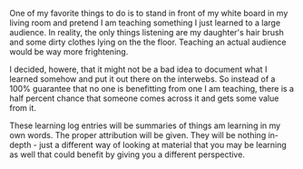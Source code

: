 One of my favorite things to do is to stand in front of my white board in my living room and pretend I am teaching something I just learned to a large audience.  In reality, the only things listening are my daughter's hair brush and some dirty clothes lying on the the floor. Teaching an actual audience would be way more frightening.

I decided, howere, that it might not be a bad idea to document what I learned somehow and put it out there on the interwebs.  So instead of a 100% guarantee that no one is benefitting from one I am teaching, there is a half percent chance that someone comes across it and gets some value from it.

These learning log entries will be summaries of things am learning in my own words. The proper attribution will be given.  They will be nothing in-depth - just a different way of looking at material that you may be learning as well that could benefit by giving you a different perspective.